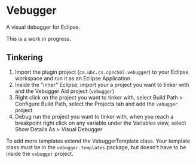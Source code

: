 Vebugger
========

A visual debugger for Eclipse.

This is a work in progress.



Tinkering
--------
1. Import the plugin project (`ca.ubc.cs.cpsc507.vebugger`) to your Eclipse workspace and run it as an Eclipse Application
2. Inside the "inner" Eclipse, import your a project you want to tinker with and the Vebugger Aid project (`vebugger`)
3. Right click on the project you want to tinker with, select Build Path > Configure Build Path, select the Projects tab and add the `vebugger` project
4. Debug run the project you want to tinker with, when you reach a breakpoint right click on any variable under the Variables view, select Show Details As > Visual Debugger

To add more templates extend the VebuggerTemplate class. Your template class must be in the `vebugger.templates` package, but doesn't have to be inside the `vebugger` project.

